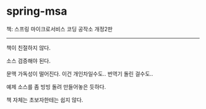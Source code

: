 # spring-msa

책: 스프링 마이크로서비스 코딩 공작소 개정2판

---

책이 친절하지 않다.

소스 검증해야 된다.

문맥 가독성이 떨어진다. 이건 개인차일수도.. 번역기 돌린 걸수도..

예제 소스를 좀 빙빙 돌려 만들어놓은 듯하다.

책 자체는 초보자한테는 쉽지 않다.